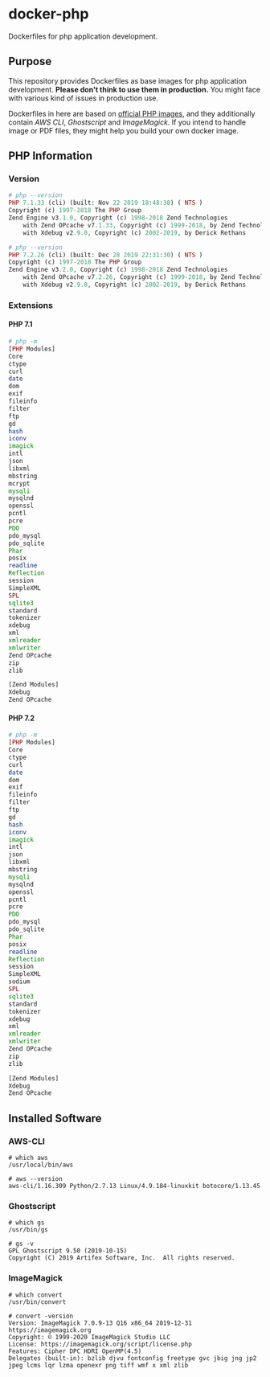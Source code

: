 # docker-php

Dockerfiles for php application development.

## Purpose

This repository provides Dockerfiles as base images for php application development. 
**Please don't think to use them in production.** You might face with 
various kind of issues in production use. 

Dockerfiles in here are based on [official PHP images](https://hub.docker.com/_/php/), 
and they additionally contain *AWS CLI*, *Ghostscript* and *ImageMagick*. 
If you intend to handle image or PDF files, they might help you build your own docker 
image.

## PHP Information

### Version

```php
# php --version
PHP 7.1.33 (cli) (built: Nov 22 2019 18:48:38) ( NTS )
Copyright (c) 1997-2018 The PHP Group
Zend Engine v3.1.0, Copyright (c) 1998-2018 Zend Technologies
    with Zend OPcache v7.1.33, Copyright (c) 1999-2018, by Zend Technologies
    with Xdebug v2.9.0, Copyright (c) 2002-2019, by Derick Rethans
```

```php
# php --version
PHP 7.2.26 (cli) (built: Dec 28 2019 22:31:30) ( NTS )
Copyright (c) 1997-2018 The PHP Group
Zend Engine v3.2.0, Copyright (c) 1998-2018 Zend Technologies
    with Zend OPcache v7.2.26, Copyright (c) 1999-2018, by Zend Technologies
    with Xdebug v2.9.0, Copyright (c) 2002-2019, by Derick Rethans
```

### Extensions

#### PHP 7.1

```php
# php -m
[PHP Modules]
Core
ctype
curl
date
dom
exif
fileinfo
filter
ftp
gd
hash
iconv
imagick
intl
json
libxml
mbstring
mcrypt
mysqli
mysqlnd
openssl
pcntl
pcre
PDO
pdo_mysql
pdo_sqlite
Phar
posix
readline
Reflection
session
SimpleXML
SPL
sqlite3
standard
tokenizer
xdebug
xml
xmlreader
xmlwriter
Zend OPcache
zip
zlib

[Zend Modules]
Xdebug
Zend OPcache
```

#### PHP 7.2

```php
# php -m
[PHP Modules]
Core
ctype
curl
date
dom
exif
fileinfo
filter
ftp
gd
hash
iconv
imagick
intl
json
libxml
mbstring
mysqli
mysqlnd
openssl
pcntl
pcre
PDO
pdo_mysql
pdo_sqlite
Phar
posix
readline
Reflection
session
SimpleXML
sodium
SPL
sqlite3
standard
tokenizer
xdebug
xml
xmlreader
xmlwriter
Zend OPcache
zip
zlib

[Zend Modules]
Xdebug
Zend OPcache
```

## Installed Software

### AWS-CLI

```shell
# which aws
/usr/local/bin/aws

# aws --version
aws-cli/1.16.309 Python/2.7.13 Linux/4.9.184-linuxkit botocore/1.13.45
```

### Ghostscript

```shell
# which gs
/usr/bin/gs

# gs -v
GPL Ghostscript 9.50 (2019-10-15)
Copyright (C) 2019 Artifex Software, Inc.  All rights reserved.
```

### ImageMagick

```shell
# which convert
/usr/bin/convert

# convert -version
Version: ImageMagick 7.0.9-13 Q16 x86_64 2019-12-31 https://imagemagick.org
Copyright: © 1999-2020 ImageMagick Studio LLC
License: https://imagemagick.org/script/license.php
Features: Cipher DPC HDRI OpenMP(4.5)
Delegates (built-in): bzlib djvu fontconfig freetype gvc jbig jng jp2 jpeg lcms lqr lzma openexr png tiff wmf x xml zlib
```